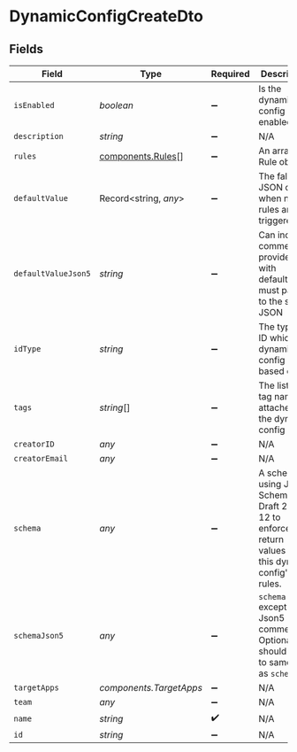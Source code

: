 # DynamicConfigCreateDto


## Fields

| Field                                                                                             | Type                                                                                              | Required                                                                                          | Description                                                                                       | Example                                                                                           |
| ------------------------------------------------------------------------------------------------- | ------------------------------------------------------------------------------------------------- | ------------------------------------------------------------------------------------------------- | ------------------------------------------------------------------------------------------------- | ------------------------------------------------------------------------------------------------- |
| `isEnabled`                                                                                       | *boolean*                                                                                         | :heavy_minus_sign:                                                                                | Is the dynamic config enabled                                                                     |                                                                                                   |
| `description`                                                                                     | *string*                                                                                          | :heavy_minus_sign:                                                                                | N/A                                                                                               |                                                                                                   |
| `rules`                                                                                           | [components.Rules](../../models/components/rules.md)[]                                            | :heavy_minus_sign:                                                                                | An array of Rule objects                                                                          |                                                                                                   |
| `defaultValue`                                                                                    | Record<string, *any*>                                                                             | :heavy_minus_sign:                                                                                | The fallback JSON object when no rules are triggered                                              |                                                                                                   |
| `defaultValueJson5`                                                                               | *string*                                                                                          | :heavy_minus_sign:                                                                                | Can include comments. If provided with defaultValue, must parse to the same JSON                  |                                                                                                   |
| `idType`                                                                                          | *string*                                                                                          | :heavy_minus_sign:                                                                                | The type of ID which the dynamic config is based on.                                              | userID                                                                                            |
| `tags`                                                                                            | *string*[]                                                                                        | :heavy_minus_sign:                                                                                | The list of tag names attached to the dynamic config                                              |                                                                                                   |
| `creatorID`                                                                                       | *any*                                                                                             | :heavy_minus_sign:                                                                                | N/A                                                                                               |                                                                                                   |
| `creatorEmail`                                                                                    | *any*                                                                                             | :heavy_minus_sign:                                                                                | N/A                                                                                               |                                                                                                   |
| `schema`                                                                                          | *any*                                                                                             | :heavy_minus_sign:                                                                                | A schema using JSON Schema Draft 2020-12 to enforce return values of this dynamic config's rules. |                                                                                                   |
| `schemaJson5`                                                                                     | *any*                                                                                             | :heavy_minus_sign:                                                                                | `schema` except with Json5 comments. Optional and should parse to same json as `schema`.          |                                                                                                   |
| `targetApps`                                                                                      | *components.TargetApps*                                                                           | :heavy_minus_sign:                                                                                | N/A                                                                                               |                                                                                                   |
| `team`                                                                                            | *any*                                                                                             | :heavy_minus_sign:                                                                                | N/A                                                                                               |                                                                                                   |
| `name`                                                                                            | *string*                                                                                          | :heavy_check_mark:                                                                                | N/A                                                                                               |                                                                                                   |
| `id`                                                                                              | *string*                                                                                          | :heavy_minus_sign:                                                                                | N/A                                                                                               |                                                                                                   |